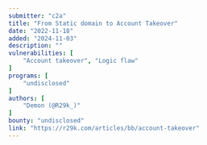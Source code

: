 ```yaml
---
submitter: "c2a"
title: "From Static domain to Account Takeover"
date: "2022-11-18"
added: "2024-11-03"
description: ""
vulnerabilities: [
    "Account takeover", "Logic flaw"
]
programs: [
    "undisclosed"
]
authors: [
    "Demon (@R29k_)"
]
bounty: "undisclosed"
link: "https://r29k.com/articles/bb/account-takeover"
---
```




